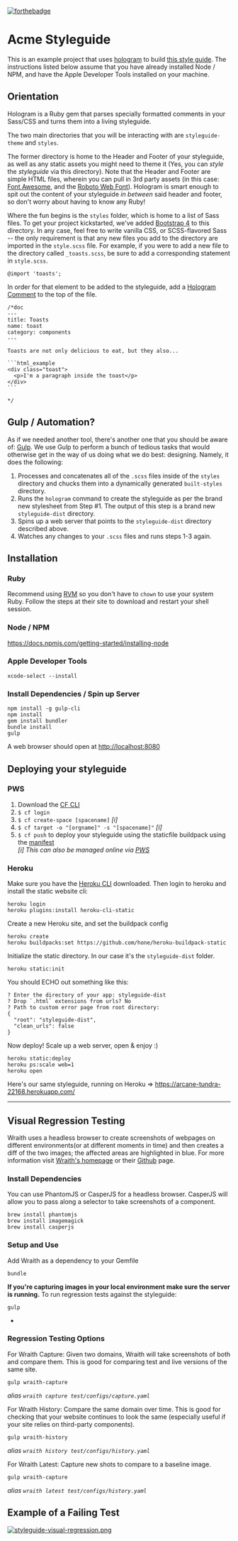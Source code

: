 [![forthebadge](http://forthebadge.com/images/badges/pretty-risque.svg)](http://forthebadge.com)

# Acme Styleguide

This is an example project that uses [hologram](http://trulia.github.io/hologram) to build [this style
guide](http://acme-styleguide.cfapps.io). The instructions listed below assume that you have already installed Node / NPM, and have the Apple Developer Tools installed on your machine.

## Orientation

Hologram is a Ruby gem that parses specially formatted comments in your Sass/CSS and turns them into a living styleguide.

The two main directories that you will be interacting with are `styleguide-theme` and `styles`. 

The former directory is home to the Header and Footer of your styleguide, as well as any static assets you might need to theme it (Yes, you can _style_ the _styleguide_ via this directory). Note that the Header and Footer are simple HTML files, wherein you can pull in 3rd party assets (in this case: [Font Awesome](http://fontawesome.io), and the [Roboto Web Font](https://fonts.google.com/specimen/Roboto)). Hologram is smart enough to spit out the content of your styleguide _in between_ said header and footer, so don't worry about having to know any Ruby!

Where the fun begins is the `styles` folder, which is home to a list of Sass files. To get your project kickstarted, we've added [Bootstrap 4](http://getbootstrap.com) to this directory. In any case, feel free to write vanilla CSS, or SCSS-flavored Sass -- the only requirement is that any new files you add to the directory are imported in the `style.scss` file. For example, if you were to add a new file to the directory called `_toasts.scss`, be sure to add a corresponding statement in `style.scss`.


    @import 'toasts';

In order for that element to be added to the styleguide, add a [Hologram Comment](https://github.com/trulia/hologram#quick-start) to the top of the file.


    /*doc
    ---
    title: Toasts
    name: toast
    category: components
    ---

    Toasts are not only delicious to eat, but they also...

    ```html_example
    <div class="toast">
      <p>I'm a paragraph inside the toast</p>
    </div>
    ```

    */

## Gulp / Automation?

As if we needed another tool, there's another one that you should be aware of: [Gulp](http://gulpjs.com/). We use Gulp to perform a bunch of tedious tasks that would otherwise get in the way of us doing what we do best: designing. Namely, it does the following:

1. Processes and concatenates all of the `.scss` files inside of the `styles` directory and chucks them into a dynamically generated `built-styles` directory.
2. Runs the `hologram` command to create the styleguide as per the brand new stylesheet from Step #1. The output of this step is a brand new `styleguide-dist` directory.
3. Spins up a web server that points to the `styleguide-dist` directory described above.
4. Watches any changes to your `.scss` files and runs steps 1-3 again.

## Installation

### Ruby
Recommend using [RVM](https://rvm.io/rvm/install) so you don't have to `chown` to use your system Ruby. Follow the steps at their site to download and restart your shell session.

### Node / NPM
https://docs.npmjs.com/getting-started/installing-node

### Apple Developer Tools
```
xcode-select --install
```
### Install Dependencies / Spin up Server

    npm install -g gulp-cli
    npm install
    gem install bundler
    bundle install
    gulp

A web browser should open at [http://localhost:8080](http://localhost:8080)  




## Deploying your styleguide

### PWS
1. Download the [CF CLI](https://github.com/cloudfoundry/cli#downloads)  
2. `$ cf login`  
3. `$ cf create-space [spacename]` *[i]*  
4. `$ cf target -o "[orgname]" -s "[spacename]"` *[i]*  
5. `$ cf push` to deploy your styleguide using the staticfile buildpack using the [manifest](https://github.com/mattrothenberg/styleguide-boilerplate/blob/master/manifest.yml)  
*[i] This can also be managed online via [PWS](http://run.pivotal.io)*

### Heroku

Make sure you have the [Heroku CLI](https://devcenter.heroku.com/articles/heroku-command-line) downloaded. Then login to heroku and install the static website cli:

    heroku login
    heroku plugins:install heroku-cli-static

Create a new Heroku site, and set the buildpack config

    heroku create
    heroku buildpacks:set https://github.com/hone/heroku-buildpack-static

Initialize the static directory. In our case it's the `styleguide-dist` folder.

    heroku static:init

You should ECHO out something like this:

```
? Enter the directory of your app: styleguide-dist
? Drop `.html` extensions from urls? No
? Path to custom error page from root directory:
{
  "root": "styleguide-dist",
  "clean_urls": false
}
```

Now deploy! Scale up a web server, open & enjoy :)

    heroku static:deploy
    heroku ps:scale web=1
    heroku open

Here's our same styleguide, running on Heroku => https://arcane-tundra-22168.herokuapp.com/  

---

## Visual Regression Testing
Wraith uses a headless browser to create screenshots of webpages on different environments(or at different moments in time) and then creates a diff of the two images; the affected areas are highlighted in blue. For more information visit [Wraith's homepage](http://bbc-news.github.io/wraith/) or their [Github](https://github.com/BBC-News/wraith) page.

### Install Dependencies
You can use PhantomJS or CasperJS for a headless browser. CasperJS will allow you to pass along a selector to take screenshots of a component.

    brew install phantomjs
    brew install imagemagick
    brew install casperjs
    
### Setup and Use
Add Wraith as a dependency to your Gemfile
```
bundle
```
**If you're capturing images in your local environment make sure the server is running.** 
To run regression tests against the styleguide:
```
gulp
```
-
### Regression Testing Options
For Wraith Capture: Given two domains, Wraith will take screenshots of both and compare them. This is good for comparing test and live versions of the same site.
```
gulp wraith-capture
```
*alias `wraith capture test/configs/capture.yaml`*

For Wraith History: Compare the same domain over time. This is good for checking that your website continues to look the same (especially useful if your site relies on third-party components).
```
gulp wraith-history
```
*alias `wraith history test/configs/history.yaml`*

For Wraith Latest: Capture new shots to compare to a baseline image.
```
gulp wraith-capture
```
*alias `wraith latest test/configs/history.yaml`*

## Example of a Failing Test
[![styleguide-visual-regression.png](https://s16.postimg.org/3vrqmbwpx/styleguide_visual_regression.png)](https://postimg.org/image/q7pjfpvtt/)

